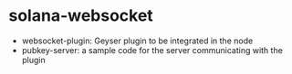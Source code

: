 # solana-websocket
- websocket-plugin: Geyser plugin to be integrated in the node 
- pubkey-server: a sample code for the server communicating with the plugin
